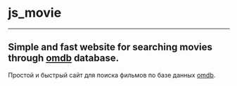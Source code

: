 # js_movie
---
Simple and fast website for searching movies through [omdb](http://www.omdbapi.com/) database.
---
Простой и быстрый сайт для поиска фильмов по базе данных [omdb](http://www.omdbapi.com/).
